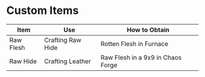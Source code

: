 # Custom Items

| Item | Use | How to Obtain
|--|--|--|
|Raw Flesh| Crafting Raw Hide| Rotten Flesh in Furnace
|Raw Hide | Crafting Leather | Raw Flesh in a 9x9 in Chaos Forge